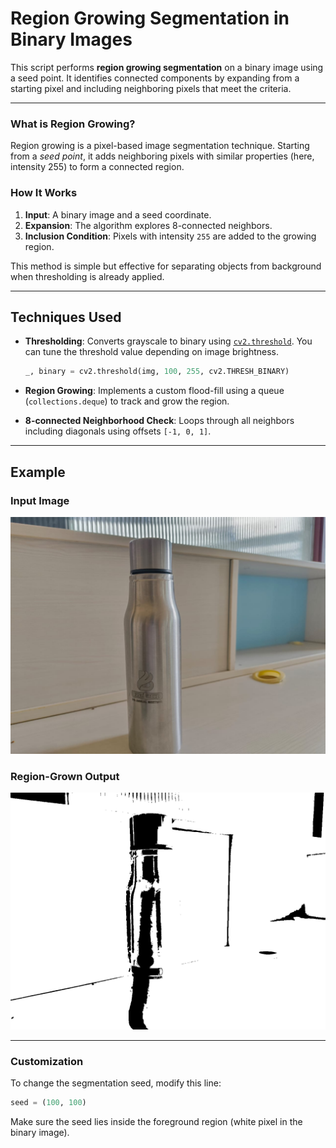 # Region Growing Segmentation in Binary Images

This script performs **region growing segmentation** on a binary image using a seed point. It identifies connected components by expanding from a starting pixel and including neighboring pixels that meet the criteria.

---

### What is Region Growing?

Region growing is a pixel-based image segmentation technique. Starting from a *seed point*, it adds neighboring pixels with similar properties (here, intensity 255) to form a connected region.

### How It Works

1. **Input**: A binary image and a seed coordinate.
2. **Expansion**: The algorithm explores 8-connected neighbors.
3. **Inclusion Condition**: Pixels with intensity `255` are added to the growing region.

This method is simple but effective for separating objects from background when thresholding is already applied.

---

## Techniques Used

- **Thresholding**: Converts grayscale to binary using [`cv2.threshold`](https://docs.opencv.org/4.x/d7/d1b/tutorial_py_thresholding.html). You can tune the threshold value depending on image brightness.

  ```python
  _, binary = cv2.threshold(img, 100, 255, cv2.THRESH_BINARY)
  ```

- **Region Growing**: Implements a custom flood-fill using a queue (`collections.deque`) to track and grow the region.

- **8-connected Neighborhood Check**: Loops through all neighbors including diagonals using offsets `[-1, 0, 1]`.

---

## Example

### Input Image
![Original Image](bottle.jpg)

### Region-Grown Output
![Segmented Output](region_growing_output.png)

---

### Customization

To change the segmentation seed, modify this line:

```python
seed = (100, 100)
```

Make sure the seed lies inside the foreground region (white pixel in the binary image).
